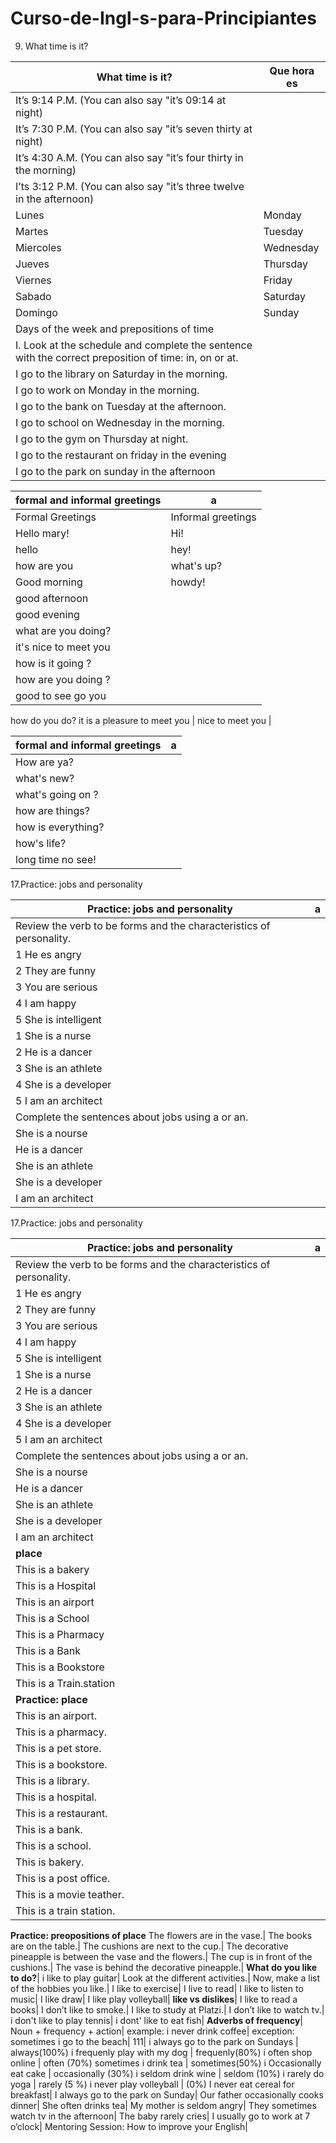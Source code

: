 # Curso-de-Ingl-s-para-Principiantes
9. What time is it?

What time is it?  | Que hora es
------------- | -------------
It’s 9:14 P.M. (You can also say "it’s 09:14 at night) |
It’s 7:30 P.M. (You can also say "it’s seven thirty at night) |
It’s 4:30 A.M. (You can also say "it’s four thirty in the morning) |
I’ts 3:12 P.M. (You can also say "it’s three twelve in the afternoon) |
Lunes | Monday
Martes | Tuesday
Miercoles | Wednesday
Jueves | Thursday
Viernes | Friday
Sabado | Saturday
Domingo | Sunday
Days of the week and prepositions of time |
I. Look at the schedule and complete the sentence with the correct preposition of time: in, on or at. |
I go to the library on Saturday in the morning.|
I go to work on Monday in the morning. |
I go to the bank on Tuesday at the afternoon.|
I go to school on Wednesday in the morning.|
I go to the gym on Thursday at night.|
I go to the restaurant on friday in the evening|
I go to the park on sunday in the afternoon|

formal and informal greetings | a
------------- | -------------
Formal Greetings | Informal greetings
Hello mary! | Hi!
hello | hey!
how are you | what's up?
Good morning | howdy!
good afternoon | 
good evening | 
what are you doing? |
it's nice to meet you  |
how is it going ? |
how are you doing ? |  
good to see go you |
how do you do?
it is a pleasure to meet you |
nice to meet you |


formal and informal greetings  | a
------------- | -------------
How are ya? |
what's new? | |
what's going on ? |
how are things? |
how is everything? |
how's life? |
long time no see! |


17.Practice: jobs and personality

Practice: jobs and personality | a
------------- | -------------
Review the verb to be forms and the characteristics of personality.|
1 He es angry |
2 They are funny |
3 You are serious |
4 I am happy |
5 She is intelligent |
1 She is a nurse |
2 He is a dancer |
3 She is an athlete |
4 She is a developer |
5 I am an architect |
Complete the sentences about jobs using a or an. |
She is a nourse |
He is a dancer |
She is an athlete |
She is a developer  |            
I am an architect |   


17.Practice: jobs and personality

Practice: jobs and personality | a
------------- | -------------
Review the verb to be forms and the characteristics of personality.|
1 He es angry |
2 They are funny |
3 You are serious |
4 I am happy |
5 She is intelligent |
1 She is a nurse |
2 He is a dancer |
3 She is an athlete |
4 She is a developer |
5 I am an architect |
Complete the sentences about jobs using a or an. |
She is a nourse |
He is a dancer |
She is an athlete |
She is a developer  |            
I am an architect  |   
**place** |
This is a bakery |
This is a Hospital |
This is an airport |
This is a School |
This is a Pharmacy |
This is a Bank |
This is a Bookstore |
This is a Train.station |
**Practice: place** |
This is an airport. |
This is a pharmacy. |
This is a pet store. |
This is a bookstore. |
This is a library. |
This is a hospital. |
This is a restaurant. |
This is a bank. |
This is a school. |
This is bakery. |
This is a post office. |
This is a movie teather. |
This is a train station. |
**Practice: preopositions of place**
The flowers are in the vase.|
 The books are on the table.|
The cushions are next to the cup.|
The decorative pineapple is between the vase and the flowers.|
The cup is in front of the cushions.|
The vase is behind the decorative pineapple.|
**What do you like to do?**|
i like to play guitar|
Look at the different activities.|
Now, make a list of the hobbies you like.|
I like to exercise|
I live to read|
I like to listen to music|
I like draw|
I like play volleyball|
**like vs dislikes**|
I like to read a books|
I don’t like to smoke.|
I like to study at Platzi.|
I don’t like to watch tv.|
i don't like to play tennis|
i dont' like to eat fish|
**Adverbs of frequency**|
Noun + frequency + action|
example: i never drink coffee|
exception: sometimes i go to the beach|
111|
i always go to the park on Sundays | always(100%)
i frequenly play with my dog | frequenly(80%)
i often shop online | often (70%)
sometimes i drink tea | sometimes(50%)
i Occasionally eat cake | occasionally (30%)
i seldom drink wine | seldom (10%)
i rarely do yoga | rarely (5 %)
i never play volleyball | (0%)
I never eat cereal for breakfast|
I always go to the park on Sunday|
Our father occasionally cooks dinner|
She often drinks tea|
My mother is seldom angry|
They sometimes watch tv in the afternoon|
The baby rarely cries|
I usually go to work at 7 o’clock|
Mentoring Session: How to improve your English|
